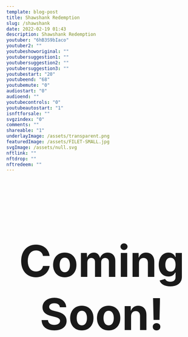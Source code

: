 ```yaml
---
template: blog-post
title: Shawshank Redemption
slug: /shawshank
date: 2022-02-19 01:43
description: Shawshank Redemption
youtuber: "6hB3S9bIaco"
youtuber2: ""
youtubeshoworiginal: ""
youtubersuggestion1: ""
youtubersuggestion2: ""
youtubersuggestion3: ""
youtubestart: "20"
youtubeend: "68"
youtubemute: "0"
audiostart: "0"
audioend: ""
youtubecontrols: "0"
youtubeautostart: "1"
isnftforsale: ""
svgzindex: "0"
comments: ""
shareable: "1"
underlayImage: /assets/transparent.png
featuredImage: /assets/FILET-SMALL.jpg
svgImage: /assets/null.svg
nftlink: ""
nftdrop: ""
nftredeem: ""
---
```


<!-- lYGald0tFro -->


<h2 class="tronText" style="display:grid; place-content:center; text-align:center; font-size:12vw;">
        <div class="">Coming Soon!</div>
      </h2>



<!-- 6hB3S9bIaco -->





 

 

<!-- lYGald0tFro SOUNDTRACK 45> -->
<!-- qzuM2XTnpSA OPERA 32-45 -->